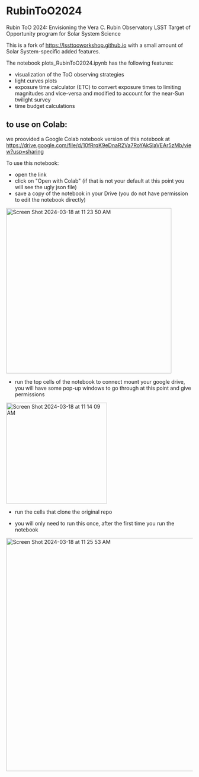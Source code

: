 # RubinToO2024
Rubin ToO 2024: Envisioning the Vera C. Rubin Observatory LSST Target of Opportunity program for Solar System Science

This is a fork of https://lssttooworkshop.github.io with a small amount of Solar System-specific added features.

The notebook plots_RubinToO2024.ipynb has the following features:
- visualization of the ToO observing strategies
- light curves plots
- exposure time calculator (ETC) to convert exposure times to limiting magnitudes and vice-versa and modified to account for the near-Sun twilight survey
- time budget calculations


## to use on Colab:
we proovided a Google Colab notebook version of this notebook at https://drive.google.com/file/d/10fRrqK9eDnaR2Va7RoYAkSlaVEAr5zMb/view?usp=sharing


To use this notebook: 
- open the link 
- click on "Open with Colab" (if that is not your default at this point you will see the ugly json file)
- save a copy of the notebook in your Drive (you do not have permission to edit the notebook directly)
<img width="446" alt="Screen Shot 2024-03-18 at 11 23 50 AM" src="https://github.com/fedhere/RubinToO2024/assets/1696902/da4af5ff-5d9f-4d1b-92c3-32f09cf00dd5">

- run the top cells of the notebook to connect mount your google drive, you will have some pop-up windows to go through at this point and give permissions
<img width="272" alt="Screen Shot 2024-03-18 at 11 14 09 AM" src="https://github.com/igorandreoni/RubinToO2024/assets/1696902/32788762-cd39-42d8-b3b3-11f4adc16234">

- run the cells that clone the original repo

- you will only need to run this once, after the first time you run the notebook 
<img width="629" alt="Screen Shot 2024-03-18 at 11 25 53 AM" src="https://github.com/fedhere/RubinToO2024/assets/1696902/79b8d46d-acd8-4ec2-9352-5e7671eae572">
